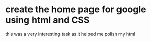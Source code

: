# create the home page for google using html and CSS

this was a very interesting task as it helped me polish my html